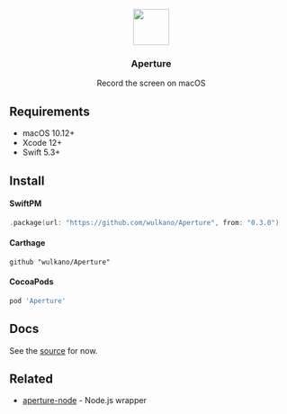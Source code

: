 <p align="center">
  <img src="Media/aperture-logo.svg" width="64" height="64">
  <h3 align="center">Aperture</h3>
  <p align="center">Record the screen on macOS</p>
</p>

## Requirements

- macOS 10.12+
- Xcode 12+
- Swift 5.3+

## Install

#### SwiftPM

```swift
.package(url: "https://github.com/wulkano/Aperture", from: "0.3.0")
```

#### Carthage

```
github "wulkano/Aperture"
```

#### CocoaPods

```ruby
pod 'Aperture'
```

## Docs

See the [source](https://github.com/wulkano/Aperture/blob/master/Sources/Aperture/Aperture.swift) for now.

## Related

- [aperture-node](https://github.com/wulkano/aperture-node) - Node.js wrapper
